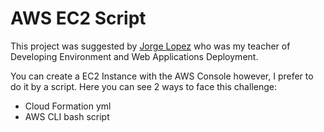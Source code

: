 # AWS EC2 Script

This project was suggested by [Jorge Lopez](https://github.com/jorloque) who was
my teacher of Developing Environment and Web Applications Deployment.

You can create a EC2 Instance with the AWS Console however, I prefer to do it by
a script. Here you can see 2 ways to face this challenge:

- Cloud Formation yml
- AWS CLI bash script
